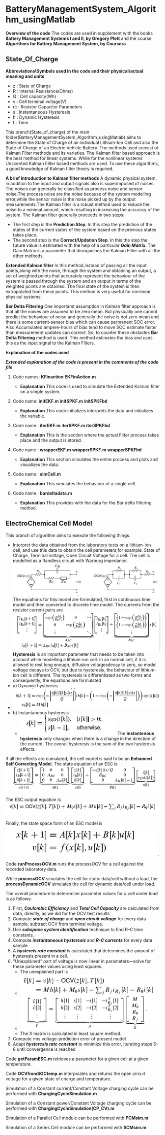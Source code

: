 # BatteryManagementSystem_Algorithm_usingMatlab
**Overview of the code**
 The codes are used in supplement with the books **Battery Management Systems I and II, by Gregory Plett** and the course **Algorithms for Battery Management System, by Coursera**
## State_Of_Charge
 
  **Abbreviations\Symbols used in the code and their physical\actual meaning and units**
  - z    :  State of Charge
  - R    :  Internal Resistance(Ohms)
  - Q    :  Cell capacity(Wh)
  - v    :  Cell  terminal voltage(V)
  - rc   :  Resistor Capacitor Parameters
  - s    :  Instantaneous Hysteresis
  - h    :  Dynamic Hysteresis
  - t    :  Time
 
 
 
 This branch(State_of_charge) of the main folder(BatteryManagementSystem_Algorithm_usingMatlab) aims to determine the State of Charge of an individual Lithium-Ion Cell and also the State of Charge of an Electric Vehicle Battery. The methods used consist of Kalman Filter methods and its varieties. The Kalman filter based approach is the best method for linear systems. While for the nonlinear systems Unscented Kalman Filter based methods are used. To use these algorithms, a good knowledge of Kalman filter theory is required.

**A brief introduction to Kalman filter methods**
 A dynamic physical system, in addition to the input and output signals also is superimposed of noises. The noises can generally be classified as process noise and sensor noise.The process noise are the noise because of the system modelling error,while the sensor noise is the noise picked up by the output measurements.The Kalman filter is a robust method used to reduce the  noise to a minimal amount, which resulting in increasing the accuracy of the system. The Kalman filter generally proceeds in two steps:
- The first step is the **Prediction Step**. In this step the prediction of the states of the current states of the system based on the previous states takes place.
- The second step is the **Correct/Updation Step**. In this the step the future value is estimated with the help of a particular ***Gain Matrix***.
The Gain Matrix is a parameter that disinguishes the Kalman Filter with all the other methods.

**Extended Kalman filter**
In this method,instead of passing all the input points,along with the noise, through the system and obtaining an output, a set of weighted points that accurately represent the behaviour of the system is passed through the system and an output in terms of the weighted points are obtained. The final state of the system is then extrapolated from these points. This method is very useful for nonlinear physical systems.

**Bar Delta Filtering**
One importamt assumption in Kalman filter approach is that all the noises are assumed to be zero mean. But physically one cannot predict the behaviour of noise and generally the noise is not zero mean and there is some current-sensor bias which can cause permanent SOC error.
Also,Accumulated ampere-hours of bias tend to move SOC estimate faster than measurement updates can correct. 
So, to counter these obstacles **Bar Delta Filtering** method is used.
This method estimates the bias and uses this as the input signal to the Kalman Filters.
   
 **Explanation of the codes used**
 
 ***Extended explanation of the code is present in the comments of the code file***
 1) Code names: **KFinaction** **EKFinAction.m** 
    - **Explanation** This code is used to simulate the Extended Kalman filter on a simple system.
 
 2) Code name: **initEKF.m** **initSPKF.m** **initSPKFbd**
    - **Explanation** This code initializes interprets the data and initializes the variable.
 
 3) Code name : **iterEKF.m** **iterSPKF.m** **iterSPKFbd**
    - **Explanation** This is the section where the actual Filter process takes place and the output is stored.
 
 4) Code name : **wrapperEKF.m** **wrapperSPKF.m** **wrapperSPKFbd**
    - **Explanation** This section simulates the entire process and plots and visualizes the data.
 
 5) Code name : **simCell.m**
    - **Explanation** This  simulates the behaviour of a single cell.

 6) Code name : **bardeltadata.m**
    - **Explanation** This provides  with the data for the Bar delta filtering method.
   
## ElectroChemical Cell Model

This branch of algorithm aims to exexute the following things.
- Interpret the data obtained from the laboratory tests on a lithium-ion cell, and use this data to obtain the cell parameters,for example: State of Charge, Terminal voltage, Open Circuit Voltage for a cell.
The cell is modelled as a Randless circuit with Warburg impedance.
![Image of Randless circuit ](https://github.com/Ronakj2904/BatteryManagementSystem_Algorithm_usingMatlab/blob/master/images/randlesscircuit.JPG)
The equations for this model are formulated, first in continuous time model and then converted to discrete time model.
The currents from the resistor current pairs are 
![Image of RC current ](https://github.com/Ronakj2904/BatteryManagementSystem_Algorithm_usingMatlab/blob/master/images/resistor_current.JPG)
**Hysteresis** is an important parameter that needs to be taken into account while modelling a lithium-ion cell. In an normal cell, if it is allowed to rest long enough, diffusion voltagesdecay to zero, so model voltage decays to OCV, but due to hysteresis, the behaviour of lithium-ion cell is different.
The hysteresis is differentiated as two forms and consequently, the equations are formulated
- a) Dynamic hysteresis 
- ![Image of dynamic hysteresis](https://github.com/Ronakj2904/BatteryManagementSystem_Algorithm_usingMatlab/blob/master/images/hysteresis.JPG)
- b) Instantaneous hysteresis 
     - ![Image of instantaneous hysteresis](https://github.com/Ronakj2904/BatteryManagementSystem_Algorithm_usingMatlab/blob/master/images/instantaneoushysteresis.JPG)
       The **instantenous hysteresis** only changes when there is a change in the direction of the current.
        The overall hysteresis is the sum of the two hysteresis effects.
 
 If all the effects are cumulated, the cell model is said to be an **Enhanced Self Correcting Model**.
 The state equation of an ESC is 
 ![Image of an ESC state equation](https://github.com/Ronakj2904/BatteryManagementSystem_Algorithm_usingMatlab/blob/master/images/modelequation.JPG)
 
 The ESC output equation is 
 ![Image of ESC output equation](https://github.com/Ronakj2904/BatteryManagementSystem_Algorithm_usingMatlab/blob/master/images/opequation.JPG)
 
 Finally, the state space form of an ESC model is 
 ![Image of State space form](https://github.com/Ronakj2904/BatteryManagementSystem_Algorithm_usingMatlab/blob/master/images/statespaceformofcell.JPG).
 
 Code **runProcessOCV.m** runs the processOCV for a cell against the recorded laboratory data.
 
 While **processOCV** simulates the cell for static data/cell without a load, the **processDynamicOCV** simulates the cell for dynamic data/cell under load.
 
 The overall procedure to deteremine parameter values for a cell under load is as follows:
 1. First, ***Coulombic Efficiency*** and ***Total Cell Capacity*** are calculated from data, directly, as we did for the OCV test results
 2. Compute ***state of charge*** and ***open circuit voltage*** for every data sample; subtract OCV from terminal voltage.
 3. Use ***subspace system identiﬁcation*** technique to ﬁnd R–C time constants.
 4. Compute ***instantaneous hysteresis*** and ***R-C currents*** for every data sample
 5. A ***hystereis rate constant*** is calculated that determines the amount of hysteresis present in a cell.
 6. "Unexplained” part of voltage is now linear in parameters—solve for these parameter values using least squares.
    - The unexplained part is
    - ![Image of unexplained part](https://github.com/Ronakj2904/BatteryManagementSystem_Algorithm_usingMatlab/blob/master/images/unexplainedpart.JPG)
    - ![Image of lsq method matlab](https://github.com/Ronakj2904/BatteryManagementSystem_Algorithm_usingMatlab/blob/master/images/unexplainedpart2.JPG)
    - The X matrix is calculated in least square method.
 7. Compute rms voltage-prediction error of present model
 8. Adapt ***hysteresis rate constant*** to minimize this error, iterating steps 5–8 until convergence is reached

 Code **getParamESC.m** retrieves a parameter for a given cell at a given temperature.
 
 Code **OCVfromSOCtemp.m** interpolates and returns the open circuit voltage for a given state of charge and temperature.
 
 Simulation of a Constant current/Constant Voltage charging cycle can be performed with **ChargingCycleSimulation.m**
 
 Simulation of a Constant power/Constant Voltage charging cycle can be performed with **ChargingCycleSimulation(CP_CV).m**
 
 Simulation of a Parallel Cell module can be performed with **PCMsim.m**
 
 Simulation of a Series Cell module can be performed with **SCMsim.m**
 
 
 
 
 
 
 
 
